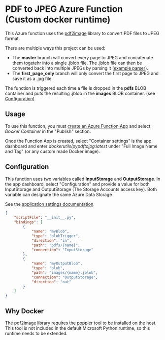 # PDF to JPEG Azure Function (Custom docker runtime)

This Azure function uses the [pdf2image](https://pypi.org/project/pdf2image/) library to convert PDF files to JPEG format. 

There are multiple ways this project can be used:
+ The **master** branch will convert every page to JPEG and concatenate them togetehr into a single .jblob file. The .jblob file can then be converted back into multiple JPEGs by parsing it ([example parser](https://github.com/SoTrx/jblob-decoder)).
+ The **first_page_only** branch will only convert the first page to JPEG and save it as a .jpg file.

The function is triggered each time a file is dropped in the **pdfs** BLOB container and puts the resulting .jblob in the **images** BLOB container. (see [Configuration](#configuration)).

## Usage

To use this function, you must [create an Azure Function App](https://docs.microsoft.com/en-us/azure/azure-functions/functions-create-first-azure-function) and select *Docker Container* in the "Publish" section.

Once the Function App is created, select "Container settings" is the app dashboard and enter *dockerutils/pypdftojpg:latest* under "Full Image Name and Tag" (or any custom made Docker image).

## Configuration 

This function uses two variables called **InputStorage** and **OutputStorage**. In the app dashboard, select "Configuration" and provide a value for both InputStorage and OutputStorage (The Storage Accounts access key). Both variable can designate the same Azure Data Storage

See the [application settings documentation](https://docs.microsoft.com/en-us/azure/azure-functions/functions-how-to-use-azure-function-app-settings#settings).

```json
{
    "scriptFile": "__init__.py",
    "bindings": [
        {
            "name": "myBlob",
            "type": "blobTrigger",
            "direction": "in",
            "path": "pdfs/{name}",
            "connection": "InputStorage"
        },
        {
            "name": "myOutputBlob",
            "type": "blob",
            "path": "images/{name}.jblob",
            "connection": "OutputStorage",
            "direction": "out"
        }
    ]
}
```

## Why Docker

The pdf2image library requires the poppler tool to be installed on the host. This tool is not included in the default Microsoft Python runtime, so this runtime needs to be extended.